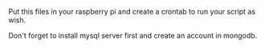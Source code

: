 Put this files in your raspberry pi and create a crontab to run your script as wish.

Don't forget to install mysql server first and create an account in mongodb.